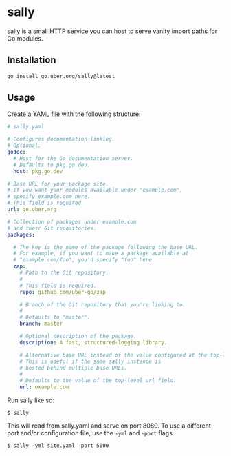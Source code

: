 # sally

sally is a small HTTP service you can host
to serve vanity import paths for Go modules.

## Installation

```bash
go install go.uber.org/sally@latest
```

## Usage

Create a YAML file with the following structure:

```yaml
# sally.yaml

# Configures documentation linking.
# Optional.
godoc:
  # Host for the Go documentation server.
  # Defaults to pkg.go.dev.
  host: pkg.go.dev

# Base URL for your package site.
# If you want your modules available under "example.com",
# specify example.com here.
# This field is required.
url: go.uber.org

# Collection of packages under example.com
# and their Git repositories.
packages:

  # The key is the name of the package following the base URL.
  # For example, if you want to make a package available at
  # "example.com/foo", you'd specify "foo" here.
  zap:
    # Path to the Git repository.
    #
    # This field is required.
    repo: github.com/uber-go/zap

    # Branch of the Git repository that you're linking to.
    #
    # Defaults to "master".
    branch: master

    # Optional description of the package.
    description: A fast, structured-logging library.

    # Alternative base URL instead of the value configured at the top-level.
    # This is useful if the same sally instance is
    # hosted behind multiple base URLs.
    #
    # Defaults to the value of the top-level url field.
    url: example.com
```

Run sally like so:

```shell
$ sally
```

This will read from sally.yaml and serve on port 8080.
To use a different port and/or configuration file,
use the `-yml` and `-port` flags.

```
$ sally -yml site.yaml -port 5000
```
